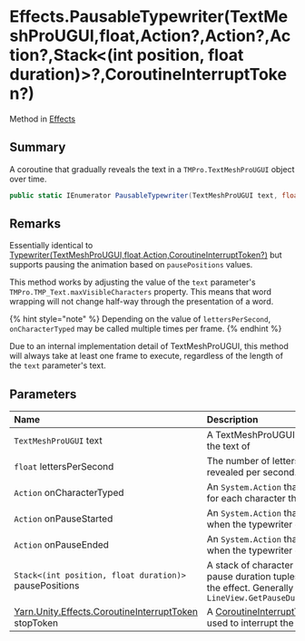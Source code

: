 # Effects.PausableTypewriter(TextMeshProUGUI,float,Action?,Action?,Action?,Stack<(int position, float duration)>?,CoroutineInterruptToken?)

Method in [Effects](/docs/api/csharp/yarn.unity.effects.md)

## Summary


A coroutine that gradually reveals the text in a  <code>TMPro.TextMeshProUGUI</code>  object over time.


```csharp
public static IEnumerator PausableTypewriter(TextMeshProUGUI text, float lettersPerSecond, Action? onCharacterTyped, Action? onPauseStarted, Action? onPauseEnded, Stack<(int position, float duration)>? pausePositions, CoroutineInterruptToken? stopToken = null)
```

## Remarks


Essentially identical to  <a href="yarn.unity.effects.typewriter.md">Typewriter(TextMeshProUGUI,float,Action,CoroutineInterruptToken?)</a>  but
supports pausing the animation based on  <code>pausePositions</code>  values.
<p>This method works by adjusting the value of the <code>text</code> parameter's <code>TMPro.TMP_Text.maxVisibleCharacters</code> property. This means
that word wrapping will not change half-way through the presentation
of a word.</p> <p>
{% hint style="note" %}
Depending on the value of <code>lettersPerSecond</code>, <code>onCharacterTyped</code> may
be called multiple times per frame.
{% endhint %}
</p> <p>Due to an internal implementation detail of TextMeshProUGUI,
this method will always take at least one frame to execute,
regardless of the length of the <code>text</code> parameter's
text.</p>

## Parameters

|Name|Description|
|:---|:---|
|`TextMeshProUGUI` text|A TextMeshProUGUI object to reveal the text of|
|`float` lettersPerSecond|The number of letters that should be revealed per second.|
|`Action` onCharacterTyped|An  <code>System.Action</code>  that should be called for each character that was revealed.|
|`Action` onPauseStarted|An  <code>System.Action</code>  that will be called when the typewriter effect is paused.|
|`Action` onPauseEnded|An  <code>System.Action</code>  that will be called when the typewriter effect is restarted.|
|`Stack<(int position, float duration)>` pausePositions|A stack of character position and pause duration tuples used to pause the effect. Generally created by  <code>LineView.GetPauseDurationsInsideLine</code>|
|[Yarn.Unity.Effects.CoroutineInterruptToken](/docs/api/csharp/yarn.unity.effects.coroutineinterrupttoken.md) stopToken|A  <a href="yarn.unity.effects.coroutineinterrupttoken.md">CoroutineInterruptToken</a>  that can be used to interrupt the coroutine.|

